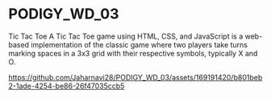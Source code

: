 # PODIGY_WD_03
Tic Tac Toe
A Tic Tac Toe game using HTML, CSS, and JavaScript is a web-based implementation of the classic game where two players take turns marking spaces in a 3x3 grid with their respective symbols, typically X and O.

https://github.com/Jaharnavi28/PODIGY_WD_03/assets/169191420/b801beb2-1ade-4254-be86-26f47035ccb5


